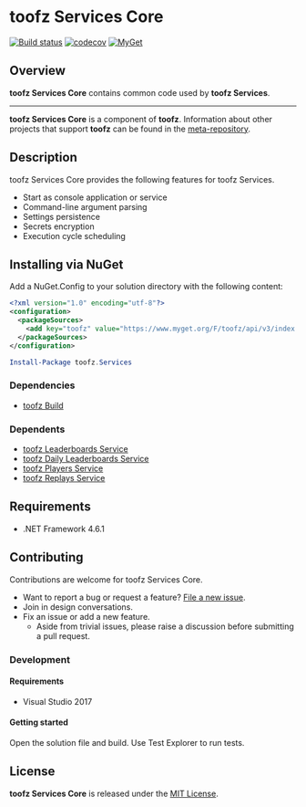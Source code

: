 # toofz Services Core

[![Build status](https://ci.appveyor.com/api/projects/status/ra5o1lcdc1hh3e29?svg=true)](https://ci.appveyor.com/project/leonard-thieu/toofz-necrodancer-leaderboards-services-common)
[![codecov](https://codecov.io/gh/leonard-thieu/toofz-services-core/branch/master/graph/badge.svg)](https://codecov.io/gh/leonard-thieu/toofz-services-core)
[![MyGet](https://img.shields.io/myget/toofz/v/toofz.Services.svg)](https://www.myget.org/feed/toofz/package/nuget/toofz.Services)

## Overview

**toofz Services Core** contains common code used by **toofz Services**.

---

**toofz Services Core** is a component of **toofz**. 
Information about other projects that support **toofz** can be found in the [meta-repository](https://github.com/leonard-thieu/toofz-necrodancer).

## Description

toofz Services Core provides the following features for toofz Services.

* Start as console application or service
* Command-line argument parsing
* Settings persistence
* Secrets encryption
* Execution cycle scheduling

## Installing via NuGet

Add a NuGet.Config to your solution directory with the following content:

```xml
<?xml version="1.0" encoding="utf-8"?>
<configuration>
  <packageSources>
    <add key="toofz" value="https://www.myget.org/F/toofz/api/v3/index.json" />
  </packageSources>
</configuration>
```

```powershell
Install-Package toofz.Services
```

### Dependencies

* [toofz Build](https://github.com/leonard-thieu/toofz-build)

### Dependents

* [toofz Leaderboards Service](https://github.com/leonard-thieu/leaderboards-service)
* [toofz Daily Leaderboards Service](https://github.com/leonard-thieu/daily-leaderboards-service)
* [toofz Players Service](https://github.com/leonard-thieu/players-service)
* [toofz Replays Service](https://github.com/leonard-thieu/replays-service)

## Requirements

* .NET Framework 4.6.1

## Contributing

Contributions are welcome for toofz Services Core.

* Want to report a bug or request a feature? [File a new issue](https://github.com/leonard-thieu/toofz-steam/issues).
* Join in design conversations.
* Fix an issue or add a new feature.
  * Aside from trivial issues, please raise a discussion before submitting a pull request.

### Development

#### Requirements

* Visual Studio 2017

#### Getting started

Open the solution file and build. Use Test Explorer to run tests.

## License

**toofz Services Core** is released under the [MIT License](LICENSE).
